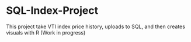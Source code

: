 # SQL-Index-Project
This project take VTI index price history, uploads to SQL, and then creates visuals with R (Work in progress)
